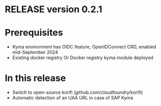 # RELEASE version 0.2.1

# Prerequisites
* Kyma environment has OIDC feature, OpenIDConnect CRD, enabled mid-September 2024
* Existing docker registry Or Docker registry kyma module deployed

# In this release 
* Switch to open-source korifi (github.com/cloudfoundry/korifi)
* Automatic detection of an UAA URL in case of SAP Kyma
